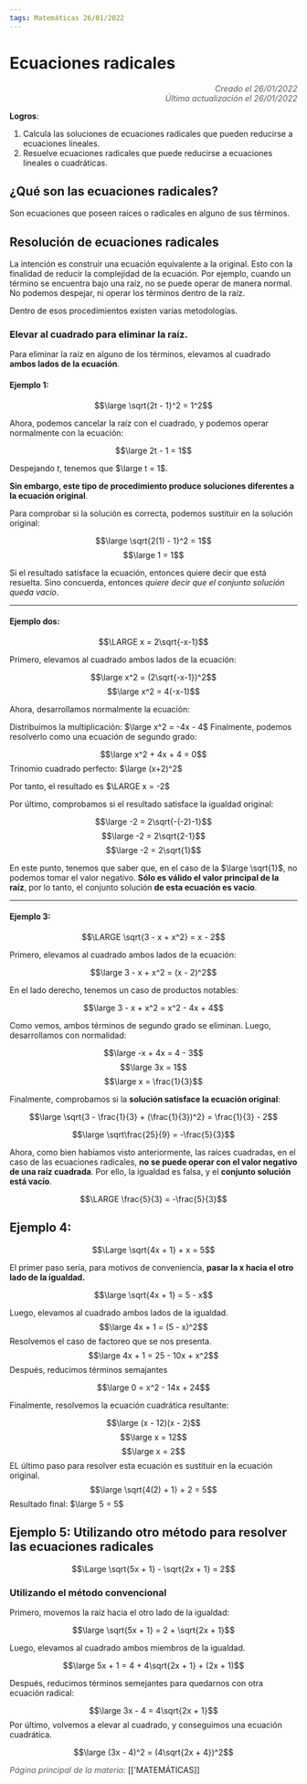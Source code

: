 ```yaml
---
tags: Matemáticas 26/01/2022
---
```


# Ecuaciones radicales
<div style="text-align: right; opacity: 0.7; font-style: italic;">Creado el 26/01/2022</div>
<div style="text-align: right; opacity: 0.7; font-style: italic;">Última actualización el 26/01/2022</div>

**Logros**: 
1) Calcula las soluciones de ecuaciones radicales que pueden reducirse a ecuaciones lineales.
2) Resuelve ecuaciones radicales que puede reducirse a ecuaciones lineales o cuadráticas.

## ¿Qué son las ecuaciones radicales?

Son ecuaciones que poseen raíces o radicales en alguno de sus términos. 

## Resolución de ecuaciones radicales

La intención es construir una ecuación equivalente a la original. Esto con la finalidad de reducir la complejidad de la ecuación.
Por ejemplo, cuando un término se encuentra bajo una raíz, no se puede operar de manera normal. No podemos despejar, ni operar los términos dentro de la raíz.

Dentro de esos procedimientos existen varias metodologías.

### Elevar al cuadrado para eliminar la raíz.

Para eliminar la raíz en alguno de los términos, elevamos al cuadrado **ambos lados de la ecuación**.

#### Ejemplo 1:

$$\large \sqrt{2t - 1}^2 = 1^2$$

Ahora, podemos cancelar la raíz con el cuadrado, y podemos operar normalmente con la ecuación:

$$\large 2t - 1 = 1$$

Despejando $t$, tenemos que $\large t = 1$.

**Sin embargo, este tipo de procedimiento produce soluciones diferentes a la ecuación original**.

Para comprobar si la solución es correcta, podemos sustituir en la solución original:

$$\large \sqrt{2(1) - 1}^2 = 1$$
$$\large 1 = 1$$

Si el resultado satisface la ecuación, entonces quiere decir que está resuelta. Sino concuerda, entonces *quiere decir que el conjunto solución queda vacío*.

--- 
#### Ejemplo dos:

$$\LARGE x = 2\sqrt{-x-1}$$

Primero, elevamos al cuadrado ambos lados de la ecuación:

$$\large x^2 = (2\sqrt{-x-1})^2$$
$$\large x^2 = 4(-x-1)$$

Ahora, desarrollamos normalmente la ecuación:

Distribuimos la multiplicación: $\large x^2 = -4x - 4$
Finalmente, podemos resolverlo como una ecuación de segundo grado:

$$\large x^2 + 4x + 4 = 0$$
Trinomio cuadrado perfecto: $\large (x+2)^2$

Por tanto, el resultado es $\LARGE x = -2$

Por último, comprobamos si el resultado satisface la igualdad original:

$$\large -2 = 2\sqrt{-(-2)-1}$$
$$\large -2 = 2\sqrt{2-1}$$
$$\large -2 = 2\sqrt{1}$$

En este punto, tenemos que saber que, en el caso de la $\large \sqrt{1}$, no podemos tomar el valor negativo. **Sólo es válido el valor principal de la raíz**, por lo tanto, el conjunto solución **de esta ecuación es vacío**.

---

#### Ejemplo 3:

$$\LARGE \sqrt{3 - x + x^2} = x - 2$$

Primero, elevamos al cuadrado ambos lados de la ecuación:

$$\large 3 - x + x^2 = (x - 2)^2$$

En el lado derecho, tenemos un caso de productos notables:

$$\large 3 - x + x^2 = x^2 - 4x + 4$$

Como vemos, ambos términos de segundo grado se eliminan. Luego, desarrollamos con normalidad:

$$\large -x + 4x = 4 - 3$$
$$\large 3x = 1$$
$$\large x = \frac{1}{3}$$

Finalmente, comprobamos si la **solución satisface la ecuación original**:

$$\large \sqrt{3 - \frac{1}{3} + (\frac{1}{3})^2} = \frac{1}{3} - 2$$

$$\large \sqrt\frac{25}{9} = -\frac{5}{3}$$

Ahora, como bien habíamos visto anteriormente, las raíces cuadradas, en el caso de las ecuaciones radicales, **no se puede operar con el valor negativo de una raíz cuadrada**. Por ello, la igualdad es falsa, y el **conjunto solución está vacío**.

$$\LARGE \frac{5}{3} = -\frac{5}{3}$$

## Ejemplo 4:

$$\Large \sqrt{4x + 1} + x = 5$$

El primer paso sería, para motivos de conveniencia, **pasar la x hacia el otro lado de la igualdad.**

$$\large \sqrt{4x + 1} = 5 - x$$

Luego, elevamos al cuadrado ambos lados de la igualdad.
$$\large 4x + 1 = (5 - x)^2$$
Resolvemos el caso de factoreo que se nos presenta.
$$\large 4x + 1 = 25 - 10x + x^2$$
Después, reducimos términos semajantes

$$\large 0 = x^2 - 14x + 24$$

Finalmente, resolvemos la ecuación cuadrática resultante:

$$\large (x - 12)(x - 2)$$
$$\large x = 12$$
$$\large x = 2$$
EL último paso para resolver esta ecuación es sustituir en la ecuación original.
$$\large \sqrt{4(2) + 1} + 2 = 5$$
Resultado final: $\large 5 = 5$

## Ejemplo 5: Utilizando otro método para resolver las ecuaciones radicales

$$\Large \sqrt{5x + 1} - \sqrt{2x + 1} = 2$$

### Utilizando el método convencional

Primero, movemos la raíz hacia el otro lado de la igualdad:

$$\large \sqrt{5x + 1} = 2 + \sqrt{2x + 1}$$

Luego, elevamos al cuadrado ambos miembros de la igualdad.

$$\large 5x + 1 = 4 + 4\sqrt{2x + 1} + (2x + 1)$$

Después, reducimos términos semejantes para quedarnos con otra ecuación radical:

$$\large 3x - 4 = 4\sqrt{2x + 1}$$
Por último, volvemos a elevar al cuadrado, y conseguimos una ecuación cuadrática.

$$\large (3x - 4)^2 = (4\sqrt{2x + 4})^2$$

<span style="opacity: 0.7; font-style: italic;">Página principal de la materia:</span> [['MATEMÁTICAS]]